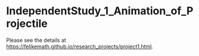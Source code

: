 # IndependentStudy_1_Animation_of_Projectile

Please see the details at https://felikemath.github.io/research_projects/project1.html.
